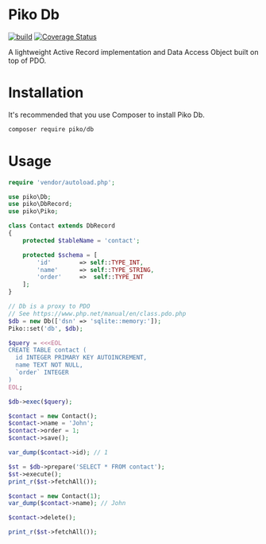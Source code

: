 # Piko Db

[![build](https://github.com/piko-framework/db/actions/workflows/php.yml/badge.svg)](https://github.com/piko-framework/db/actions/workflows/php.yml)
[![Coverage Status](https://coveralls.io/repos/github/piko-framework/db/badge.svg?branch=main)](https://coveralls.io/github/piko-framework/db?branch=main)

A lightweight Active Record implementation and Data Access Object built on top of PDO.

# Installation

It's recommended that you use Composer to install Piko Db.

```bash
composer require piko/db
```

# Usage

```php
require 'vendor/autoload.php';

use piko\Db;
use piko\DbRecord;
use piko\Piko;

class Contact extends DbRecord
{
    protected $tableName = 'contact';

    protected $schema = [
        'id'        => self::TYPE_INT,
        'name'      => self::TYPE_STRING,
        'order'     =>  self::TYPE_INT
    ];
}

// Db is a proxy to PDO
// See https://www.php.net/manual/en/class.pdo.php
$db = new Db(['dsn' => 'sqlite::memory:']);
Piko::set('db', $db);

$query = <<<EOL
CREATE TABLE contact (
  id INTEGER PRIMARY KEY AUTOINCREMENT,
  name TEXT NOT NULL,
  `order` INTEGER
)
EOL;

$db->exec($query);

$contact = new Contact();
$contact->name = 'John';
$contact->order = 1;
$contact->save();

var_dump($contact->id); // 1

$st = $db->prepare('SELECT * FROM contact');
$st->execute();
print_r($st->fetchAll());

$contact = new Contact(1);
var_dump($contact->name); // John

$contact->delete();

print_r($st->fetchAll());

```
